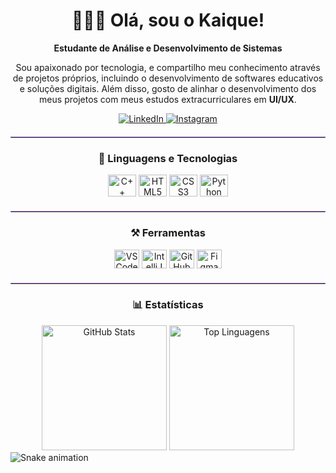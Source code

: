 <div align="center">
  <h1>🧑🏻‍💻 Olá, sou o Kaique!</h1>
  <strong>Estudante de Análise e Desenvolvimento de Sistemas</strong>
</div>

<div align="center">
  <p>
    Sou apaixonado por tecnologia, e compartilho meu conhecimento através de projetos próprios, incluindo o desenvolvimento de softwares educativos e soluções digitais.
    Além disso, gosto de alinhar o desenvolvimento dos meus projetos com meus estudos extracurriculares em <strong>UI/UX</strong>.
  </p>
</div>

<div align="center">
  <a href="https://www.linkedin.com/in/kaique-souzaa/" target="_blank">
    <img 
      alt="LinkedIn" 
      title="Meu LinkedIn" 
      src="https://custom-icon-badges.demolab.com/badge/LinkedIn-0077B5.svg?logo=linkedin&logoColor=white&style=for-the-badge" 
    />
  </a>
  <a href="https://www.instagram.com/kaaiquez/" target="_blank">
    <img 
      alt="Instagram" 
      title="Meu Instagram" 
      src="https://custom-icon-badges.demolab.com/badge/Instagram-E4405F.svg?logo=instagram&logoColor=white&style=for-the-badge" 
    />
  </a>
</div>

<hr style="border: none; border-top: 1px solid #bf91f3; margin: 20px 0; border-radius: 5px;">

<div align="center">
  <h3>🤖 Linguagens e Tecnologias</h3>
</div>

<div align="center"> 
  <img alt="C++" height="35" width="45" src="https://cdn.jsdelivr.net/gh/devicons/devicon@latest/icons/cplusplus/cplusplus-original.svg" />
  <img alt="HTML5" height="35" width="45" src="https://cdn.jsdelivr.net/gh/devicons/devicon@latest/icons/html5/html5-original.svg" />
  <img alt="CSS3" height="35" width="45" src="https://cdn.jsdelivr.net/gh/devicons/devicon@latest/icons/css3/css3-original.svg" />
  <img alt="Python" height="35" width="45" src="https://cdn.jsdelivr.net/gh/devicons/devicon@latest/icons/python/python-original.svg" />
</div>

<hr style="border: none; border-top: 1px solid #bf91f3; margin: 20px 0; border-radius: 5px;">

<div align="center">
  <h3>⚒️ Ferramentas</h3>
</div>

<div align="center">
  <img alt="VS Code" height="30" width="40" src="https://cdn.jsdelivr.net/gh/devicons/devicon@latest/icons/vscode/vscode-original.svg"/> 
  <img alt="IntelliJ" height="30" width="40" src="https://cdn.jsdelivr.net/gh/devicons/devicon@latest/icons/intellij/intellij-original.svg"/> 
  <img alt="GitHub" height="30" width="40" src="https://cdn.jsdelivr.net/gh/devicons/devicon@latest/icons/github/github-original.svg"/> 
  <img alt="Figma" height="30" width="40" src="https://cdn.jsdelivr.net/gh/devicons/devicon@latest/icons/figma/figma-original.svg"/>
</div>

<hr style="border: none; border-top: 1px solid #bf91f3; margin: 20px 0; border-radius: 5px;">

<div align="center">
  <h3>📊 Estatísticas</h3>
  <img 
    alt="GitHub Stats" 
    height="200" 
    src="https://github-readme-stats.vercel.app/api?username=souzakaique&show_icons=true&theme=midnight-purple&bg_color=00000000&hide_border=true" 
  />
  <img 
    alt="Top Linguagens" 
    height="200" 
    src="https://github-readme-stats.vercel.app/api/top-langs/?username=souzakaique&layout=compact&theme=midnight-purple&bg_color=00000000&hide_border=true" 
  />
</div>

  <img src="https://raw.githubusercontent.com/SouzaKaique/SouzaKaique/output/snake.svg" alt="Snake animation" />
</div>
